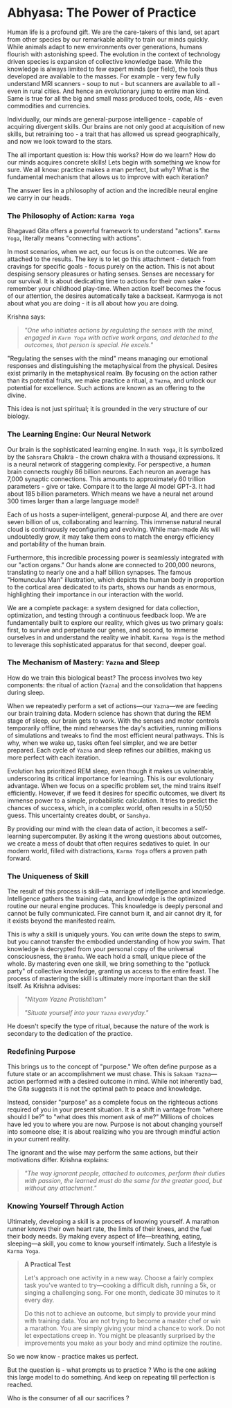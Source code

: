 # Abhyasa: The Power of Practice

Human life is a profound gift. We are the care-takers of this land, set apart from other species by our remarkable ability to train our minds quickly. While animals adapt to new environments over generations, humans flourish with astonishing speed.  The evolution in the context of technology driven species is expansion of collective knowledge base. While the  knowledge is always limited to few expert minds (per field), the tools thus developed are available to the masses. For example - very few fully understand MRI scanners - soup to nut -  but scanners are available to all - even in rural cities. And hence an evolutionary jump to entire man kind. Same is true for all the big and small mass produced tools, code, AIs - even commodities and currencies.

Individually, our minds are general-purpose intelligence - capable of acquiring divergent skills. Our brains are not only good at acquisition of new skills, but retraining too - a trait that has allowed us spread geographically, and now we look toward to the stars. 

The all important question is: How this works? How do we learn? How do our minds acquires concrete skills! Lets begin with something we know for sure. We all know: practice makes a man perfect, but why? What is the fundamental mechanism that allows us to improve with each iteration? 

The answer lies in a philosophy of action and the incredible neural engine we carry in our heads.

### The Philosophy of Action: `Karma Yoga`

Bhagavad Gita offers a powerful framework to understand "actions".  `Karma Yoga`, literally means "connecting with actions". 

In most scenarios, when we act, our focus is on the outcomes. We are attached to the results. The key is to let go this attachment - detach from  cravings for specific goals - focus purely on the action. This is not about despising sensory pleasures or hating senses. Senses are necessary for our survival. It is about dedicating time to actions for their own sake - remember your childhood play-time. When action itself becomes the focus of our attention, the desires automatically take a backseat. Karmyoga is not about what  you are doing - it is all about how you are doing. 

Krishna says:

> *"One who initiates actions by regulating the senses with the mind, engaged in `Karm Yoga` with active work organs, and detached to the outcomes, that person is special. He excels."*

"Regulating the senses with the mind" means managing our emotional responses and distinguishing the metaphysical from the physical. Desires exist primarily in the metaphysical realm. By focusing on the action rather than its potential fruits, we make practice a ritual, a `Yazna`, and unlock our potential for excellence. Such actions are known as an offering to the divine.

This idea is not just spiritual; it is grounded in the very structure of our biology.

### The Learning Engine: Our Neural Network

Our brain is the sophisticated learning engine. In `Hath Yoga`, it is symbolized by the `Sahsrara` Chakra - the crown chakra with a thousand expressions. It is a neural network of staggering complexity. For perspective, a human brain connects roughly 86 billion neurons. Each neuron an average has 7,000 synaptic connections. This amounts to approximately 60 trillion parameters - give or take.  Compare it to the large AI model GPT-3. It had about 185 billion parameters. Which means we have a neural net around 300 times larger than a large language model! 


Each of us hosts a super-intelligent, general-purpose AI, and there are over seven billion of us, collaborating and learning. This immense natural neural cloud is continuously reconfiguring and evolving. While man-made AIs will undoubtedly grow, it may take them eons to match the energy efficiency and portability of the human brain.

Furthermore, this incredible processing power is seamlessly integrated with our "action organs." Our hands alone are connected to 200,000 neurons, translating to nearly one and a half billion synapses. The famous "Homunculus Man" illustration, which depicts the human body in proportion to the cortical area dedicated to its parts, shows our hands as enormous, highlighting their importance in our interaction with the world.

We are a complete package: a system designed for data collection, optimization, and testing through a continuous feedback loop. We are fundamentally built to explore our reality, which gives us two primary goals: first, to survive and perpetuate our genes, and second, to immerse ourselves in and understand the reality we inhabit. `Karma Yoga` is the method to leverage this sophisticated apparatus for that second, deeper goal.

### The Mechanism of Mastery: `Yazna` and Sleep

How do we train this biological beast? The process involves two key components: the ritual of action (`Yazna`) and the consolidation that happens during sleep.

When we repeatedly perform a set of actions—our `Yazna`—we are feeding our brain training data. Modern science has shown that during the REM stage of sleep, our brain gets to work. With the senses and motor controls temporarily offline, the mind rehearses the day's activities, running millions of simulations and tweaks to find the most efficient neural pathways. This is why, when we wake up, tasks often feel simpler, and we are better prepared. Each cycle of `Yazna` and sleep refines our abilities, making us more perfect with each iteration.

Evolution has prioritized REM sleep, even though it makes us vulnerable, underscoring its critical importance for learning. This is our evolutionary advantage. When we focus on a specific problem set, the mind trains itself efficiently. However, if we feed it desires for specific outcomes, we divert its immense power to a simple, probabilistic calculation. It tries to predict the chances of success, which, in a complex world, often results in a 50/50 guess. This uncertainty creates doubt, or `Sanshya`.

By providing our mind with the clean data of action, it becomes a self-learning supercomputer. By asking it the wrong questions about outcomes, we create a mess of doubt that often requires sedatives to quiet. In our modern world, filled with distractions, `Karma Yoga` offers a proven path forward.

### The Uniqueness of Skill

The result of this process is skill—a marriage of intelligence and knowledge. Intelligence gathers the training data, and knowledge is the optimized routine our neural engine produces. This knowledge is deeply personal and cannot be fully communicated. Fire cannot burn it, and air cannot dry it, for it exists beyond the manifested realm.

This is why a skill is uniquely yours. You can write down the steps to swim, but you cannot transfer the embodied understanding of how *you* swim. That knowledge is decrypted from your personal copy of the universal consciousness, the `Bramha`. We each hold a small, unique piece of the whole. By mastering even one skill, we bring something to the "potluck party" of collective knowledge, granting us access to the entire feast. The process of mastering the skill is ultimately more important than the skill itself. As Krishna advises:

> *"Nityam Yazne Pratishtitam"*
>
> *"Situate yourself into your `Yazna` everyday."*

He doesn't specify the type of ritual, because the nature of the work is secondary to the dedication of the practice.

### Redefining Purpose

This brings us to the concept of "purpose." We often define purpose as a future state or an accomplishment we must chase. This is `Sakaam Yazna`—action performed with a desired outcome in mind. While not inherently bad, the Gita suggests it is not the optimal path to peace and knowledge.

Instead, consider "purpose" as a complete focus on the righteous actions required of you in your present situation. It is a shift in vantage from "where should I be?" to "what does this moment ask of me?" Millions of choices have led you to where you are now. Purpose is not about changing yourself into someone else; it is about realizing who you are through mindful action in your current reality.

The ignorant and the wise may perform the same actions, but their motivations differ. Krishna explains:

> *"The way ignorant people, attached to outcomes, perform their duties with passion, the learned must do the same for the greater good, but without any attachment."*

### Knowing Yourself Through Action

Ultimately, developing a skill is a process of knowing yourself. A marathon runner knows their own heart rate, the limits of their knees, and the fuel their body needs. By making every aspect of life—breathing, eating, sleeping—a skill, you come to know yourself intimately. Such a lifestyle is `Karma Yoga`.

> **A Practical Test**
>
> Let's approach one activity in a new way. Choose a fairly complex task you've wanted to try—cooking a difficult dish, running a 5k, or singing a challenging song. For one month, dedicate 30 minutes to it every day.
>
> Do this not to achieve an outcome, but simply to provide your mind with training data. You are not trying to become a master chef or win a marathon. You are simply giving your mind a chance to work. Do not let expectations creep in. You might be pleasantly surprised by the improvements you make as your body and mind optimize the routine.


So we now know - practice makes us perfect. 

But the question is - what prompts us to practice ? Who is the one asking this large model to do something. And keep on repeating till perfection is reached. 

Who is the consumer of all our sacrifices ?


